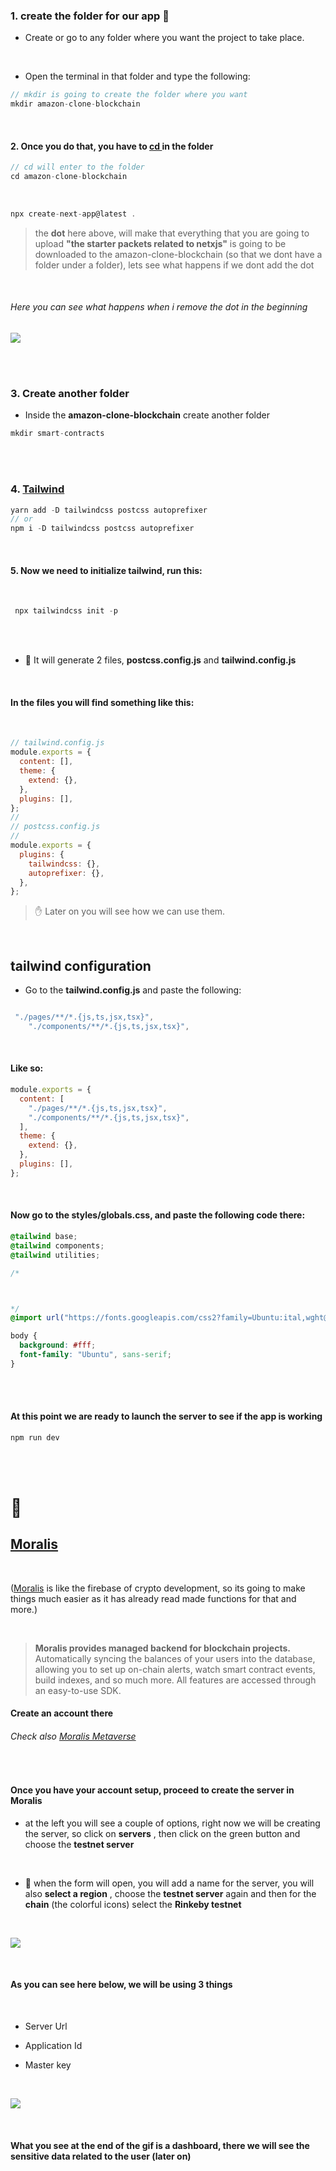 ### 1. create the folder for our app 🍨

- Create or go to any folder where you want the project to take place.

<br>

- Open the terminal in that folder and type the following:

```javascript
// mkdir is going to create the folder where you want
mkdir amazon-clone-blockchain
```

<br>

#### 2. Once you do that, you have to <u>cd </u> in the folder

```javascript
// cd will enter to the folder
cd amazon-clone-blockchain
```

<br>

```javascript
npx create-next-app@latest .
```

> the **dot** here above, will make that everything that you are going to upload **"the starter packets related to netxjs"** is going to be downloaded to the amazon-clone-blockchain (so that we dont have a folder under a folder), lets see what happens if we dont add the dot

<br>

###### Here you can see what happens when i remove the dot in the beginning

[<img src="./img-read/dependencies0nextjs.gif"/>]()

<br>
<br>

### 3. Create another folder

- Inside the **amazon-clone-blockchain** create another folder

```javascript
mkdir smart-contracts
```

<br>
<br>

### 4. [Tailwind](https://tailwindcss.com/docs/installation)

```javascript
yarn add -D tailwindcss postcss autoprefixer
// or
npm i -D tailwindcss postcss autoprefixer
```

<br>

#### 5. Now we need to initialize tailwind, run this:

<br>

```javascript
 npx tailwindcss init -p
```

<br>
<br>

- 🔴 It will generate 2 files, **postcss.config.js** and **tailwind.config.js**

 <br>

#### In the files you will find something like this:

<br>

```javascript
// tailwind.config.js
module.exports = {
  content: [],
  theme: {
    extend: {},
  },
  plugins: [],
};
//
// postcss.config.js
//
module.exports = {
  plugins: {
    tailwindcss: {},
    autoprefixer: {},
  },
};
```

> ✋ Later on you will see how we can use them.

<br>

## tailwind configuration

- Go to the **tailwind.config.js** and paste the following:

```javascript

 "./pages/**/*.{js,ts,jsx,tsx}",
    "./components/**/*.{js,ts,jsx,tsx}",
```

<br>

#### Like so:

```javascript
module.exports = {
  content: [
    "./pages/**/*.{js,ts,jsx,tsx}",
    "./components/**/*.{js,ts,jsx,tsx}",
  ],
  theme: {
    extend: {},
  },
  plugins: [],
};
```

<br>

#### Now go to the styles/globals.css, and paste the following code there:

```css
@tailwind base;
@tailwind components;
@tailwind utilities;

/* 



*/
@import url("https://fonts.googleapis.com/css2?family=Ubuntu:ital,wght@0,300;0,400;0,500;0,700;1,300;1,400;1,500;1,700&display=swap");

body {
  background: #fff;
  font-family: "Ubuntu", sans-serif;
}
```

<br>
<br>

#### At this point we are ready to launch the server to see if the app is working

```javascript
npm run dev
```

<br>
<br>

# 🌈

## [Moralis](https://admin.moralis.io/servers)

<br>

([Moralis](https://admin.moralis.io/servers) is like the firebase of crypto development, so its going to make things much easier as it has already read made functions for that and more.)

<br>

> **Moralis provides managed backend for blockchain projects.** Automatically syncing the balances of your users into the database, allowing you to set up on-chain alerts, watch smart contract events, build indexes, and so much more. All features are accessed through an easy-to-use SDK.

#### Create an account there

###### Check also [Moralis Metaverse](https://moralis.io/metaverse/)

<br>

#### Once you have your account setup, proceed to create the server in Moralis

- at the left you will see a couple of options, right now we will be creating the server, so click on **servers** , then click on the green button and choose the **testnet server**

<br>

- 🔴 when the form will open, you will add a name for the server, you will also **select a region** , choose the **testnet server** again and then for the **chain** (the colorful icons) select the **Rinkeby testnet**

<br>

[<img src="./img-read/moralis-1.gif"/>]()

<br>

#### As you can see here below, we will be using 3 things

<br>

- Server Url

- Application Id

- Master key

<br>

[<img src="./img-read/moralis2.gif"/>]()

<br>

#### What you see at the end of the gif is a dashboard, there we will see the sensitive data related to the user (later on)
